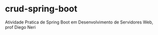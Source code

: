 # crud-spring-boot
Atividade Pratica de Spring Boot em Desenvolvimento de Servidores Web, prof Diego Neri
